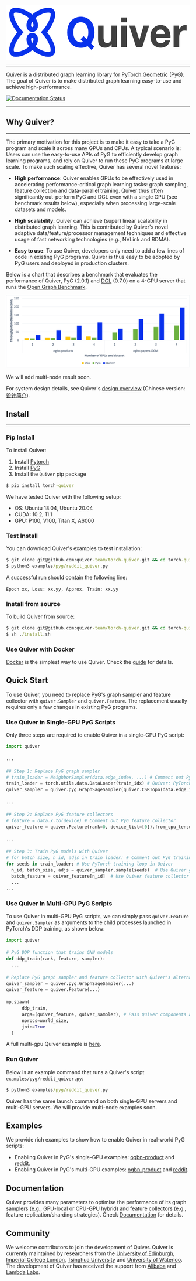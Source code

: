 [pypi-image]: https://badge.fury.io/py/torch-geometric.svg
[pypi-url]: https://pypi.org/project/torch-quiver/

<p align="center">
  <img height="150" src="docs/multi_medias/imgs/quiver-logo-min.png" />
</p>

--------------------------------------------------------------------------------

Quiver is a distributed graph learning library for [PyTorch Geometric](https://github.com/pyg-team/pytorch_geometric) (PyG). The goal of Quiver is to make distributed graph learning easy-to-use and achieve high-performance.

[![Documentation Status](https://readthedocs.org/projects/torch-quiver/badge/?version=latest)](https://torch-quiver.readthedocs.io/en/latest/?badge=latest)


<!-- **Quiver** is a high-performance GNN training add-on which can fully utilize the hardware to achive the best GNN trainning performance. By integrating Quiver into your GNN training pipeline with **just serveral lines of code change**, you can enjoy **much better end-to-end performance** and **much better scalability with multi-gpus**, you can even achieve **super linear scalability** if your GPUs are connected with NVLink, Quiver will help you make full use of NVLink. -->

--------------------------------------------------------------------------------

## Why Quiver?

----
The primary motivation for this project is to make it easy to take a PyG program and scale it across many GPUs and CPUs. A typical scenario is: Users can use the easy-to-use APIs of PyG to efficiently develop graph learning programs, and rely on Quiver to run these PyG programs at large scale. To make such scaling effective, Quiver has several novel features:
<!-- 
If you are a GNN researcher or you are a `PyG`'s or `DGL`'s user and you are suffering from consuming too much time on graph sampling and feature collection when training your GNN models, then here are some reasons to try out Quiver for your GNN model trainning. -->

* **High performance**: Quiver enables GPUs to be effectively used in accelerating performance-critical graph learning tasks: graph sampling, feature collection and data-parallel training. Quiver thus often significantly out-perform PyG and DGL even with a single GPU (see benchmark results below), especially when processing large-scale datasets and models.

* **High scalability**: Quiver can achieve (super) linear scalability in distributed graph learning. This is contributed by Quiver's novel adaptive data/feature/processor management techniques and effective usage of fast networking technologies (e.g., NVLink and RDMA).

<!-- * **Greate performance and scalibility**: Using CPU to do graph sample and feature collection not only leads to poor performance, but also leads to poor scalability because of CPU contention. Quiver, however, can achieve much better scalability and can even achieve `super linear scalibility` on machines equipped with NVLink. -->

* **Easy to use**: To use Quiver, developers only need to add a few lines of code in existing PyG programs. Quiver is thus easy to be adopted by PyG users and deployed in production clusters.

<!-- * **Easy-to-use and unified API**:
Integrate Quiver into your training pipeline in `PyG` or `DGL` is just a matter of several lines of code change. We've also implemented IPC mechanism which makes it also a piece of cake to use Quiver to speedup your multi-gpu GNN model training (see the next section for a [quick tour](#quick-tour-for-new-users)).  -->

Below is a chart that describes a benchmark that evaluates the performance of Quiver, PyG (2.0.1) and [DGL](https://github.com/dmlc/dgl) (0.7.0) on a 4-GPU server that runs the [Open Graph Benchmark](https://ogb.stanford.edu/). 

![e2e_benchmark](docs/multi_medias/imgs/benchmark_e2e_performance-min.png)

We will add multi-node result soon.

For system design details, see Quiver's [design overview](docs/Introduction_en.md) (Chinese version: [设计简介](docs/Introduction_cn.md)).

## Install

----
### Pip Install

To install Quiver:
  1. Install [Pytorch](https://pytorch.org/get-started/locally/)
  2. Install [PyG](https://github.com/pyg-team/pytorch_geometric)
  3. Install the `Quiver` pip package

```cmd
$ pip install torch-quiver
```

We have tested Quiver with the following setup:

* OS: Ubuntu 18.04, Ubuntu 20.04
* CUDA: 10.2, 11.1
* GPU: P100, V100, Titan X, A6000

<!-- |     OS        | `cu102` | `cu111` |
|-------------|---------|---------|
| **Ubuntu**   | ✅      | ✅      | -->

### Test Install

You can download Quiver's examples to test installation:

```cmd
$ git clone git@github.com:quiver-team/torch-quiver.git && cd torch-quiver
$ python3 examples/pyg/reddit_quiver.py
```

A successful run should contain the following line:

`Epoch xx, Loss: xx.yy, Approx. Train: xx.yy`


### Install from source

To build Quiver from source:

```cmd
$ git clone git@github.com:quiver-team/torch-quiver.git && cd torch-quiver
$ sh ./install.sh
```

### Use Quiver with Docker

[Docker](https://www.docker.com/) is the simplest way to use Quiver. Check the [guide](docker/README.md) for details.


## Quick Start

To use Quiver, you need to replace PyG's graph sampler and feature collector with `quiver.Sampler` and `quiver.Feature`. The replacement usually requires only a few changes in existing PyG programs. 

### Use Quiver in Single-GPU PyG Scripts

Only three steps are required to enable Quiver in a single-GPU PyG script:

```python
import quiver

...

## Step 1: Replace PyG graph sampler
# train_loader = NeighborSampler(data.edge_index, ...) # Comment out PyG sampler
train_loader = torch.utils.data.DataLoader(train_idx) # Quiver: PyTorch Dataloader
quiver_sampler = quiver.pyg.GraphSageSampler(quiver.CSRTopo(data.edge_index), sizes=[25, 10]) # Quiver: Graph sampler

...

## Step 2: Replace PyG feature collectors
# feature = data.x.to(device) # Comment out PyG feature collector
quiver_feature = quiver.Feature(rank=0, device_list=[0]).from_cpu_tensor(data.x) # Quiver: Feature collector

...
  
## Step 3: Train PyG models with Quiver
# for batch_size, n_id, adjs in train_loader: # Comment out PyG training loop
for seeds in train_loader: # Use PyTorch training loop in Quiver
  n_id, batch_size, adjs = quiver_sampler.sample(seeds)  # Use Quiver graph sampler
  batch_feature = quiver_feature[n_id]  # Use Quiver feature collector
  ...
...

```
### Use Quiver in Multi-GPU PyG Scripts

To use Quiver in multi-GPU PyG scripts, we can simply pass `quiver.Feature` and `quiver.Sampler` as arguments to the child processes launched in PyTorch's DDP training, as shown below:

```python
import quiver

# PyG DDP function that trains GNN models
def ddp_train(rank, feature, sampler):
  ...

# Replace PyG graph sampler and feature collector with Quiver's alternatives
quiver_sampler = quiver.pyg.GraphSageSampler(...)
quiver_feature = quiver.Feature(...)

mp.spawn(
      ddp_train, 
      args=(quiver_feature, quiver_sampler), # Pass Quiver components as arguments
      nprocs=world_size,
      join=True
  )
```

A full multi-gpu Quiver example is [here](examples/multi_gpu/pyg/ogb-products/dist_sampling_ogb_products_quiver.py).

### Run Quiver

Below is an example command that runs a Quiver's script `examples/pyg/reddit_quiver.py`:

```cmd
$ python3 examples/pyg/reddit_quiver.py
```

Quiver has the same launch command on both single-GPU servers and multi-GPU servers. We will provide multi-node examples soon. 
<!-- We are developing an adaptive end-to-end parallelism system in a distributed cluster.  -->

<!-- You can check [our reddit example](examples/pyg/reddit_quiver.py) for details. -->

## Examples

We provide rich examples to show how to enable Quiver in real-world PyG scripts:

- Enabling Quiver in PyG's single-GPU examples: [ogbn-product](examples/pyg/) and [reddit](examples/pyg/).
- Enabling Quiver in PyG's multi-GPU examples: [ogbn-product](examples/multi_gpu/pyg/ogb-products/) and [reddit](examples/multi_gpu/pyg/reddit/).

## Documentation

Quiver provides many parameters to optimise the performance of its graph samplers (e.g., GPU-local or CPU-GPU hybrid) and feature collectors (e.g., feature replication/sharding strategies). Check [Documentation](https://torch-quiver.readthedocs.io/en/latest/) for details.

<!-- ## License

Quiver is released under the Apache 2.0 license.  -->

## Community

We welcome contributors to join the development of Quiver. Quiver is currently maintained by researchers from the [University of Edinburgh](https://www.ed.ac.uk/), [Imperial College London](https://www.imperial.ac.uk/), [Tsinghua University](https://www.tsinghua.edu.cn/en/index.htm) and [University of Waterloo](https://uwaterloo.ca/). The development of Quiver has received the support from [Alibaba](https://github.com/alibaba) and [Lambda Labs](https://lambdalabs.com/). 

<!-- ## Architecture Overview
Key reasons behind Quiver's high performance are that it provides two key components: `quiver.Feature` and `quiver.Sampler`.

Quiver provide users with **UVA-Based**（Unified Virtual Addressing Based）graph sampling operator, supporting storing graph topology data in CPU memory and sampling the graph with GPU. In this way, we not only get performance benefits beyond CPU sampling, but can also process graphs whose size are too large to host in GPU memory. With UVA, Quiver achieves nearly **20x** sample performance compared with CPU doing graph sample. Besides `UVA mode`, Quiver also support `GPU` sampling mode which will host graph topology data all into GPU memory and will give you 40% ~ 50% performance benifit w.r.t `UVA` sample.

![uva_sample](docs/multi_medias/imgs/UVA-Sampler.png)


A training batch in GNN also consumed hundreds of MBs memory and move memory of this size across CPU memory or between CPU memory and GPU memory consumes hundreds of milliseconds.Quiver utilizes high throughput between page locked memory and GPU memory, high throughput of p2p memory access between different GPUs' memory when they are connected with NVLinks and high throughput of local GPU global memory access to achieve 4-10x higher feature collection throughput compared to conventional method(i.e. use CPU to do sparse feature collection and transfer data to GPU). It partitons data to local GPU memory, other GPUs's memory(if they connected to current GPU with NVLink) and CPU page locked memory. 

We also discovered that real graphs nodes' degree often obeys power-law distribution and nodes with high degree are more often to be accessed during training and sampling. `quiver.Feature` can also do some preprocess to ensure that hottest data are always in GPU's memory(local GPU's memory or other GPU's memory which can be p2p accessed) and this will furtherly improve feature collection performance during training.

![feature_collection](docs/multi_medias/imgs/single_device.png)

For system design details, you can read our (introduction)[docs/Introduction_en.md], we also provide chinese version: [中文版本系统介绍](docs/Introduction_cn.md) -->


<!-- ## Benchmarks

Here we show benchmark about graph sample, feature collection and end2end training. They are all tested on open dataset.

### Sample benchmark
Quiver's sampling can be configured to use UVA sampling (`mode='UVA'`) or GPU sampling(`mode='GPU'`), hosting the whole graph structure in CPU memory and GPU memory respectively.
We use **S**ampled **E**dges **P**er **S**econd (**SEPS**) as metrics to evaluate sample performance. **Without storing the graph on GPU, Quiver get 20x speedup on real datasets**.

![sample benchmark](docs/multi_medias/imgs/benchmark_img_sample.png)

### Feature collection benchmark

We constrain each GPU caching 20% of feature data. Quiver can achieve **10x throughput** on ogbn-product data compared to CPU feature collection.

![single_device](docs/multi_medias/imgs/benchmark_img_feature_single_device.png)

If your GPUs are connected with NVLink, Quiver can make full use of it and achieve **super linear throughput increase**. Our test machine has 2 GPUs connected with NVLink and we still constrain each GPU caching 20% percent of feature data(which means 40% feature data are cached on GPU with 2 GPUs), we achieve 4~5x total throughput increase with the second GPU comes in.

![p2p_access](docs/multi_medias/imgs/p2p_access.png)

![super_linear](docs/multi_medias/imgs/super_linear_feature_bench.png)

### End2End training benchmark

With high performance sampler and feature collection, Quiver not only achieve good performance with single GPU training, but also enjoys good scalability. We modify [PyGs official multi-gpu training example](https://github.com/pyg-team/pytorch_geometric/blob/master/examples/multi_gpu/distributed_sampling.py) to train `ogbn-product`([code file is here](example/multi_gpu/pyg/ogb-products)). By constraining each GPU to cache only 20% of feature data, we can achieve better scalability even compared with placing all of feature data in GPU in PyG. 

![e2e_benchmark](docs/multi_medias/imgs/benchmark_e2e_performance.png)

When training with multi-GPU and there are no NVLinks between these GPUs, Quiver will use `device_replicate` cache policy by default(you can refer to our [introduction](docs/Introductions_en.md) to learn more about this cache policy). If you have NVLinks, Quiver can make several GPUs share their GPU memory and cache more data to achieve higher feature collection throughput. Our test machine has 2 GPUs connected with NVLink and we still constrain each GPU caching 20% percent of feature data(which means 40% feature data are cached on GPU with 2 GPUs), we show our scalability results here:

![](docs/multi_medias/imgs/nvlink_e2e.png) -->



<!-- ## Note

If you notice anything unexpected, please open an [issue](https://github.com/quiver-team/torch-quiver/issues) and let us know.
If you have any questions or are missing a specific feature, feel free to discuss them with us.
We are motivated to constantly make Quiver even better. -->
